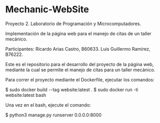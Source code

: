 # Mechanic-WebSite

Proyecto 2. Laboratorio de Programación y Microcomputadores.

Implementación de la página web para el manejo de citas de un taller mecánico.

Participantes:
Ricardo Arias Castro, B60633.
Luis Guillermo Ramírez, B76222.

Este es el repositorio para el desarrollo del proyecto de la página web, mediante la cual se permite el manejo de citas para un taller mecánico.

Para correr el proyecto mediante el Dockerfile, ejecutar los comandos:

$ sudo docker build --tag website:latest .
$ sudo docker run -ti website:latest bash

Una vez en el bash, ejecute el comando:

$ python3 manage.py runserver 0.0.0.0:8000
